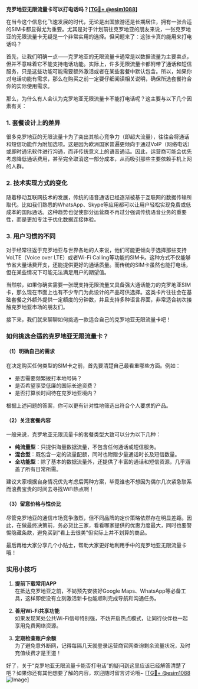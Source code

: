 **克罗地亚无限流量卡可以打电话吗？[[TG💪+ @esim1088](https://t.me/s/esim1088)]**

在当今这个信息化飞速发展的时代，无论是出国旅游还是长期居住，拥有一张合适的SIM卡都显得尤为重要。尤其是对于计划前往克罗地亚的朋友来说，一张克罗地亚的无限流量卡无疑是一个非常实用的选择。但问题来了：这张卡真的能用来打电话吗？

首先，让我们明确一点——克罗地亚的无限流量卡通常是以数据流量为主要卖点，但并不意味着它不能支持电话功能。实际上，许多无限流量卡都附带了通话和短信服务，只是这些功能可能需要额外激活或者在某些套餐中默认包含。所以，如果你对电话功能有需求，那么在购买之前一定要仔细阅读相关说明，确保所选套餐符合你的实际使用需求。

那么，为什么有人会认为克罗地亚无限流量卡不能打电话呢？这主要与以下几个因素有关：

### 1. **套餐设计上的差异**
很多克罗地亚的无限流量卡为了突出其核心竞争力（即超大流量），往往会将通话和短信功能作为附加选项。这是因为欧洲国家普遍更倾向于通过VoIP（网络电话）或即时通讯软件进行沟通，而非传统意义上的语音通话。因此，运营商可能会优先考虑降低通话费用，甚至完全取消这一部分成本，从而吸引那些主要依赖手机上网的人群。

### 2. **技术实现方式的变化**
随着移动互联网技术的发展，传统的语音通话已经逐渐被基于互联网的数据传输所取代。比如我们熟悉的WhatsApp、Skype等应用都可以让用户轻松实现免费或低成本的国际通话。这种趋势也促使部分运营商不再过分强调传统语音业务的重要性，而是更加专注于优化数据连接体验。

### 3. **用户习惯的不同**
对于经常往返于克罗地亚与世界各地的人来说，他们可能更倾向于选择那些支持VoLTE（Voice over LTE）或者Wi-Fi Calling等功能的SIM卡。这种方式不仅能够节省大量话费开支，还能提供更好的通话质量。而传统的SIM卡虽然也能打电话，但在某些情况下可能无法满足用户的期望值。

当然啦，如果你确实需要一张既支持无限流量又具备强大通话能力的克罗地亚SIM卡，那么现在市面上也有不少专门为此设计的产品可供选择。这类卡片往往会在基础套餐之外额外提供一定额度的分钟数，并且支持多种语言界面，非常适合初次接触克罗地亚市场的朋友们。

接下来，我们就来聊聊如何挑选一款适合自己的克罗地亚无限流量卡吧！

### 如何挑选合适的克罗地亚无限流量卡？

#### （1）明确自己的需求
在决定购买任何类型的SIM卡之前，首先要清楚自己最看重哪些方面。例如：
- 是否需要频繁拨打本地号码？
- 是否希望享受低廉的国际长途资费？
- 是否打算长时间待在克罗地亚境内？

根据上述问题的答案，你可以更有针对性地筛选出符合个人要求的产品。

#### （2）关注套餐内容
一般来说，克罗地亚无限流量卡的套餐类型大致可以分为以下几种：
- **纯流量型**：只提供海量数据流量，不包含任何通话或短信服务。
- **混合型**：既包含一定的流量配额，同时也附赠少量通话时长及短信数量。
- **全功能型**：除了基本的数据流量外，还提供了丰富的通话和短信资源，几乎涵盖了所有日常所需。

建议大家根据自身情况优先考虑后两种方案，毕竟谁也不想因为偶尔几次紧急联系而浪费宝贵的时间去寻找WiFi热点啊！

#### （3）留意价格与性价比
尽管克罗地亚的通信市场竞争激烈，但不同品牌的定价策略依然存在明显差距。因此，在做最终决策前，务必货比三家，看看哪家提供的优惠力度最大，同时也要警惕隐藏条款，避免买到“看上去很美”但实际上并不划算的商品。

最后再给大家分享几个小贴士，帮助大家更好地利用手中的克罗地亚无限流量卡哦！

### 实用小技巧

1. **提前下载常用APP**  
在抵达克罗地亚之前，不妨预先安装好Google Maps、WhatsApp等必备工具，这样即使没有立刻激活新卡也能顺利完成导航和沟通任务。

2. **善用Wi-Fi共享功能**  
如果发现某处公共Wi-Fi信号特别强，不妨开启热点模式，让同行伙伴也一起享用免费网络资源。

3. **定期检查账户余额**  
为了避免意外断网，记得每隔几天就登录运营商官网查询剩余流量状况，及时充值续费才是王道！

好了，关于“克罗地亚无限流量卡能否打电话”的疑问到这里应该已经解答清楚了吧？如果你还有其他想要了解的内容，欢迎随时留言讨论哦~ [[TG💪+ @esim1088](https://t.me/s/esim1088) ![Image](https://i.postimg.cc/4NQfJmqS/Snipaste-2025-05-13-00-14-12.png)]